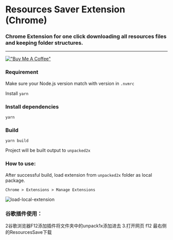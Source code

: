 # Resources Saver Extension (Chrome)

### Chrome Extension for one click downloading all resources files and keeping folder structures.

---

[!["Buy Me A Coffee"](https://www.buymeacoffee.com/assets/img/custom_images/orange_img.png)](https://www.buymeacoffee.com/up209d)

### Requirement

Make sure your Node.js version match with version in `.nvmrc`

Install `yarn`

### Install dependencies

```
yarn
```

### Build

```
yarn build
```

Project will be built output to `unpacked2x`

### How to use:

After successful build, load extension from `unpacked2x` folder as local package.

`Chrome > Extensions > Manage Extensions`

<p>
    <img src="https://github.com/up209d/ResourcesSaverExt/blob/master/guide.png?raw=true" alt="load-local-extension" />
</p>



### 谷歌插件使用：
2谷歌浏览器F12添加插件将文件夹中的unpack1x添加进去
3.打开网页 f12 最右侧的ResourcesSave下载
